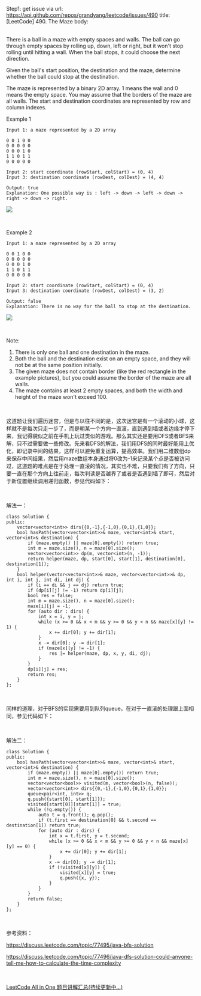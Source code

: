Step1: get issue via url: https://api.github.com/repos/grandyang/leetcode/issues/490 
 title:[LeetCode] 490. The Maze 
 body:  
  

There is a ball in a maze with empty spaces and walls. The ball can go through empty spaces by rolling up, down, left or right, but it won't stop rolling until hitting a wall. When the ball stops, it could choose the next direction.

Given the ball's start position, the destination and the maze, determine whether the ball could stop at the destination.

The maze is represented by a binary 2D array. 1 means the wall and 0 means the empty space. You may assume that the borders of the maze are all walls. The start and destination coordinates are represented by row and column indexes.

Example 1
    
    
    Input 1: a maze represented by a 2D array
    
    0 0 1 0 0
    0 0 0 0 0
    0 0 0 1 0
    1 1 0 1 1
    0 0 0 0 0
    
    Input 2: start coordinate (rowStart, colStart) = (0, 4)
    Input 3: destination coordinate (rowDest, colDest) = (4, 4)
    
    Output: true
    Explanation: One possible way is : left -> down -> left -> down -> right -> down -> right.
    

![](https://leetcode.com/static/images/problemset/maze_1_example_1.png)

 

Example 2
    
    
    Input 1: a maze represented by a 2D array
    
    0 0 1 0 0
    0 0 0 0 0
    0 0 0 1 0
    1 1 0 1 1
    0 0 0 0 0
    
    Input 2: start coordinate (rowStart, colStart) = (0, 4)
    Input 3: destination coordinate (rowDest, colDest) = (3, 2)
    
    Output: false
    Explanation: There is no way for the ball to stop at the destination.
    

![](https://leetcode.com/static/images/problemset/maze_1_example_2.png)

 

Note:

  1. There is only one ball and one destination in the maze.
  2. Both the ball and the destination exist on an empty space, and they will not be at the same position initially.
  3. The given maze does not contain border (like the red rectangle in the example pictures), but you could assume the border of the maze are all walls.
  4. The maze contains at least 2 empty spaces, and both the width and height of the maze won't exceed 100.



 

这道题让我们遍历迷宫，但是与以往不同的是，这次迷宫是有一个滚动的小球，这样就不是每次只走一步了，而是朝某一个方向一直滚，直到遇到墙或者边缘才停下来，我记得貌似之前在手机上玩过类似的游戏。那么其实还是要用DFS或者BFS来解，只不过需要做一些修改。先来看DFS的解法，我们用DFS的同时最好能用上优化，即记录中间的结果，这样可以避免重复运算，提高效率。我们用二维数组dp来保存中间结果，然后用maze数组本身通过将0改为-1来记录某个点是否被访问过，这道题的难点是在于处理一直滚的情况，其实也不难，只要我们有了方向，只要一直在那个方向上往前走，每次判读是否越界了或者是否遇到墙了即可，然后对于新位置继续调用递归函数，参见代码如下：

  

解法一：
    
    
    class Solution {
    public:
        vector<vector<int>> dirs{{0,-1},{-1,0},{0,1},{1,0}};
        bool hasPath(vector<vector<int>>& maze, vector<int>& start, vector<int>& destination) {
            if (maze.empty() || maze[0].empty()) return true;
            int m = maze.size(), n = maze[0].size();
            vector<vector<int>> dp(m, vector<int>(n, -1));
            return helper(maze, dp, start[0], start[1], destination[0], destination[1]);
        }
        bool helper(vector<vector<int>>& maze, vector<vector<int>>& dp, int i, int j, int di, int dj) {
            if (i == di && j == dj) return true;
            if (dp[i][j] != -1) return dp[i][j];
            bool res = false;
            int m = maze.size(), n = maze[0].size();
            maze[i][j] = -1;
            for (auto dir : dirs) {
                int x = i, y = j;
                while (x >= 0 && x < m && y >= 0 && y < n && maze[x][y] != 1) {
                    x += dir[0]; y += dir[1];
                }
                x -= dir[0]; y -= dir[1];
                if (maze[x][y] != -1) {
                    res |= helper(maze, dp, x, y, di, dj);
                }
            }
            dp[i][j] = res;
            return res;
        }
    };

 

同样的道理，对于BFS的实现需要用到队列queue，在对于一直滚的处理跟上面相同，参见代码如下：

 

解法二：
    
    
    class Solution {
    public:
        bool hasPath(vector<vector<int>>& maze, vector<int>& start, vector<int>& destination) {
            if (maze.empty() || maze[0].empty()) return true;
            int m = maze.size(), n = maze[0].size();
            vector<vector<bool>> visited(m, vector<bool>(n, false));
            vector<vector<int>> dirs{{0,-1},{-1,0},{0,1},{1,0}};
            queue<pair<int, int>> q;
            q.push({start[0], start[1]});
            visited[start[0]][start[1]] = true;
            while (!q.empty()) {
                auto t = q.front(); q.pop();
                if (t.first == destination[0] && t.second == destination[1]) return true;
                for (auto dir : dirs) {
                    int x = t.first, y = t.second;
                    while (x >= 0 && x < m && y >= 0 && y < n && maze[x][y] == 0) {
                        x += dir[0]; y += dir[1];
                    }
                    x -= dir[0]; y -= dir[1];
                    if (!visited[x][y]) {
                        visited[x][y] = true;
                        q.push({x, y});
                    }
                }
            }
            return false;
        }
    };

 

参考资料：

<https://discuss.leetcode.com/topic/77495/java-bfs-solution>

<https://discuss.leetcode.com/topic/77496/java-dfs-solution-could-anyone-tell-me-how-to-calculate-the-time-complexity>

 

[LeetCode All in One 题目讲解汇总(持续更新中...)](http://www.cnblogs.com/grandyang/p/4606334.html) 
